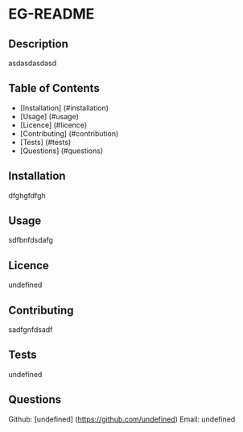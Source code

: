 # EG-README

  ## Description
  asdasdasdasd

  ## Table of Contents
  - [Installation] (#installation)
  - [Usage] (#usage)
  - [Licence] (#licence)
  - [Contributing] (#contribution)
  - [Tests] (#tests)
  - [Questions] (#questions)

  ## Installation
  dfghgfdfgh

  ## Usage
  sdfbnfdsdafg

  ## Licence
  undefined

  ## Contributing
  sadfgnfdsadf

  ## Tests 
  undefined

  ## Questions
  Github: [undefined] (https://github.com/undefined)
  Email: undefined


